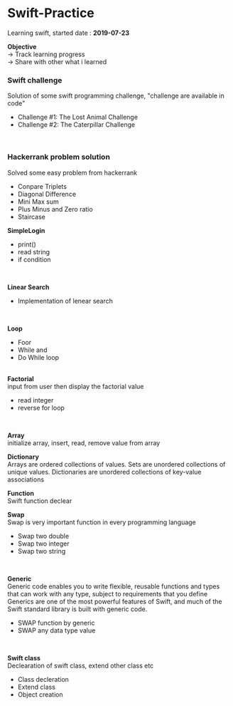 # Swift-Practice
Learning swift, started date : <b>2019-07-23</b>

<b>Objective</b> </br>
-> Track learning progress </br>
-> Share with other what i learned
</br>

### Swift challenge
Solution of some swift programming challenge, "challenge are available in code"
</br>

* Challenge #1: The Lost Animal Challenge</br>
* Challenge #2: The Caterpillar Challenge</br>
</br>

### Hackerrank problem solution
Solved some easy problem from hackerrank</br>

* Conpare Triplets</br>
* Diagonal Difference</br>
* Mini Max sum</br>
* Plus Minus and Zero ratio</br>
* Staircase </br>

<b>SimpleLogin</b> </br>
* print() </br>
* read string</br>
* if condition
</br>

<b>Linear Search</b> </br>
* Implementation of lenear search
</br>

<b>Loop</b> </br>
* Foor </br>
* While and</br>
* Do While loop
</br></br>


<b>Factorial</b> </br>
input from user then display the factorial value
</br>
* read integer</br>
* reverse for loop
</br>

<b>Array</b> </br>
initialize array, insert, read, remove value from array
</br>

<b>Dictionary</b> </br>
Arrays are ordered collections of values. 
Sets are unordered collections of unique values.
Dictionaries are unordered collections of key-value associations
</br>

<b>Function</b> </br>
Swift function declear
</br>

<b>Swap</b> </br>
Swap is very important function in every programming language
</br>
* Swap two double  </br>
* Swap two integer </br>
* Swap two string  </br>
</br>

<b>Generic</b> </br>
Generic code enables you to write flexible, reusable functions and types that can work with any type, 
subject to requirements that you define
Generics are one of the most powerful features of Swift, and much of the Swift standard library is built with generic code.
</br>
* SWAP function by generic </br>
* SWAP any data type value </br>
</br>

<b>Swift class</b> </br>
Declearation of swift class, extend other class etc
</br>
* Class decleration </br>
* Extend class </br>
* Object creation </br>
</br>

